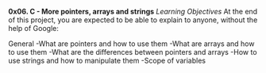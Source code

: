 **0x06. C - More pointers, arrays and strings**
*Learning Objectives*
At the end of this project, you are expected to be able to explain to anyone, without the help of Google:

General
-What are pointers and how to use them
-What are arrays and how to use them
-What are the differences between pointers and arrays
-How to use strings and how to manipulate them
-Scope of variables

